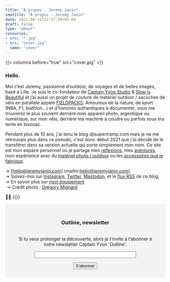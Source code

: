 ```yaml
---
title: "À propos - Jeremy Janin"
seotitle: "À propos - Jeremy Janin"
date: 2021-06-16T22:57:50+02:00
draft: false
type: "about"
resources:
- src: "*.jpg"
- src: "cover.jpg"
  name: "cover"
---
```

{{< columns before="true" src="cover.jpg" >}}

### Hello.

Moi c’est Jeremy, passionné d’outdoor, de voyages et de belles images, basé à Lille. Je suis le co-fondateur de [Captain Yvon Studio](https://captainyvon.fr) & [Slow is Beautiful](https://slowisbeautiful.substack.com/p/le-manifeste) et j’ai aussi un projet de couture de matériel outdoor / sacoches de vélo en parallèle appelé [FIELDPACKS](https://www.instagram.com/fieldpacks/). Amoureux de la nature, de sport (NBA, F1, biathlon…) et d’histoires authentiques à documenter, vous me trouverez le plus souvent derrière mon appareil photo, argentique ou numérique, sur mon vélo, derrière ma machine à coudre ou parfois sous ma tente en bivouac.

Pendant plus de 10 ans, j'ai tenu le blog djisupertramp.com mais je ne me retrouvais plus dans ce pseudo, c'est donc début 2021 que j'ai décidé de le transférer dans sa version actuelle qui porte simplement mon nom. Ce site est mon espace personnel où je partage mes [reflexions](https://jeremyjanin.com/reflexions/), mes [aventures](https://jeremyjanin.com/aventures/), mon expérience avec du [matériel photo / outdoor](https://jeremyjanin.com/materiel/) ou les [accessoires que je fabrique](https://jeremyjanin.com/MYOG/).

→ [hello@jeremyjanin.com] (mailto:hello@jeremyjanin.com)<br/>
→ Suivez-moi sur [Instagram](https://www.instagram.com/jeremy.janin/), [Twitter](https://twitter.com/jeremyjanin), [Mastodon ](https://piaille.fr/@jeremy) et le [flux RSS](https://jeremyjanin.com/posts/index.xml) de ce blog<br/>
→ En savoir plus sur [mon équipement](https://jeremyjanin.com/equipement/)<br/>
 → Crédit photo : [Grégory Mignard](https://gregorymignard.com/)<br/>

✌🏻
{{</columns>}}

<form style="max-width: 57rem!important; background-color: #F3F3F3;border:1px solid #F3F3F3;padding:24px;text-align:center;" action="https://tinyletter.com/captainyvon" method="post" target="popupwindow" onsubmit="window.open('https://tinyletter.com/captainyvon', 'popupwindow', 'scrollbars=yes,width=800,height=600');return true"><p><label for="tlemail"><h3>Outline, newsletter</h3></br>Si tu veux prolonger la découverte, alors je t’invite à t’abonner à notre newsletter Captain Yvon 'Outline'.</label></p><p><input type="text" style="width:320px" name="email" id="tlemail" /></p><input type="hidden" value="1" name="embed"/><input class="button" type="submit" value="S'abonner" /></form>
